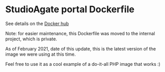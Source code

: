 StudioAgate portal Dockerfile
=============================

See details on the [Docker hub](https://hub.docker.com/r/pierstoval/studio-agate-portal/)

Note: for easier maintenance, this Dockerfile was moved to the internal project, which is private.

As of February 2021, date of this update, this is the latest version of the image we were using at this time.

Feel free to use it as a cool example of a do-it-all PHP image that works :)
